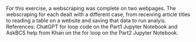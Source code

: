 For this exercise, a webscraping was complete on two webpages. The webscraping for each dealt with a different case, from receiving article titles to reading a table on a website and saving that data to run analyis. 
References: ChatGPT for loop code on the Part1 Jupyter Notebook and AskBCS help from Khan on the for loop on the Part2 Jupyter Notebook.

